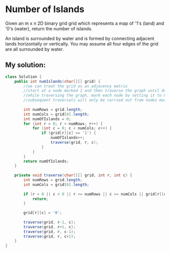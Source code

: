 # Number of Islands

Given an m x n 2D binary grid grid which represents a map of '1's (land) and '0's (water), return the number of islands.

An island is surrounded by water and is formed by connecting adjacent lands horizontally or vertically. You may assume all four edges of the grid are all surrounded by water.

## My solution:

```Java
class Solution {
    public int numIslands(char[][] grid) {
        //we can treat the grid as an adjacency matrix
        //start at a node marked 1 and then traverse the graph until done, then update a count
        //while traversing the graph, mark each node by setting it to 0 in the graph
        //subsequent traversals will only be carried out from nodes marked as 1
        
        int numRows = grid.length;
        int numCols = grid[0].length;
        int numOfIslands = 0;
        for (int r = 0; r < numRows; r++) {
            for (int c = 0; c < numCols; c++) {
                if (grid[r][c] == '1') {
                    numOfIslands++;
                    traverse(grid, r, c);
                }
            }
        }
        return numOfIslands;
    }
    
    private void traverse(char[][] grid, int r, int c) {
        int numRows = grid.length;
        int numCols = grid[0].length;
        
        if (r < 0 || c < 0 || r >= numRows || c >= numCols || grid[r][c] == '0') {
            return;
        }
        
        grid[r][c] = '0';
        
        traverse(grid, r-1, c);
        traverse(grid, r+1, c);
        traverse(grid, r, c-1);
        traverse(grid, r, c+1);
    }
}
```
